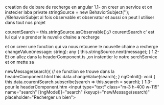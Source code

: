 creation de de bare de recherge en angular
1.1-  on creer un service et on instecier laba
    private  stringSource = new BehaviorSubject(''); //BehavoirSubjet al fois observable et observatur
et aussi on peut l utiliser dans tout nos projet

   courentSearch = this.stringSource.asObservable();// courentSearch c' est lui qui v a prender le nuvelle 
chaine a recherge

et on creer une fonction qui va nous retouene le nouvelle chaine a recherge
changeValue(message: string): any {
this.stringSource.next(message);
}
1.2- Et on allez dans la headerComponent.ts ,on instentier le notre serchService et on mette sa

newMessage(search){ // se function se trouve dans la headerComponent.html
this.data.changeValue(search);
}
ngOnInit(): void {
this.data.courentSearch.subscribe(search => this.search = search);
}
1.3-pour le headerComponent.htm
<input type="text" class="m-3 h-400 w-115" name="search" [(ngModel)]="search" (keyup)="newMessage(search)"
placeholder="Recherger un bien">

